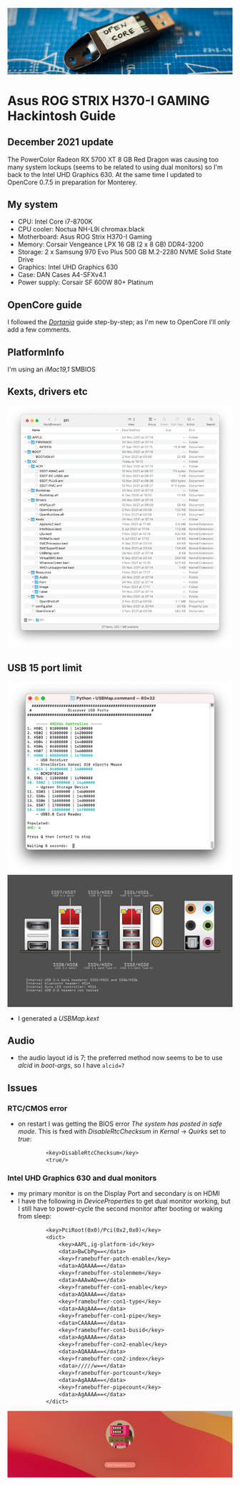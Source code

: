 ![Banner](./images/banner4.jpg "Banner")

# Asus ROG STRIX H370-I GAMING Hackintosh Guide

## December 2021 update
The PowerColor Radeon RX 5700 XT 8 GB Red Dragon was causing too many system lockups (seems to be related to using dual monitors) so I'm back to the Intel UHD Graphics 630. At the same time I updated to OpenCore 0.7.5 in preparation for Monterey.

## My system
* CPU: Intel Core i7-8700K
* CPU cooler: Noctua NH-L9i chromax.black
* Motherboard: Asus ROG Strix H370-I Gaming
* Memory: Corsair Vengeance LPX 16 GB (2 x 8 GB) DDR4-3200
* Storage: 2 x Samsung 970 Evo Plus 500 GB M.2-2280 NVME Solid State Drive
* Graphics: Intel UHD Graphics 630
* Case: DAN Cases A4-SFXv4.1
* Power supply: Corsair SF 600W 80+ Platinum

## OpenCore guide
I followed the [*Dortania*](https://dortania.github.io/OpenCore-Install-Guide/) guide step-by-step; as I'm new to OpenCore I'll only add a few comments.

## PlatformInfo
I'm using an *iMac19,1* SMBIOS

## Kexts, drivers etc
![Finder](./images/finder.png "Finer")

## USB 15 port limit
![USBMap](./images/usb_map.png "USBMap")
![Asus H370-I GAMING USB ports](./images/asus-h370-i-gaming-usb-ports-2.png "Asus H370-I GAMING USB ports")
- I generated a *USBMap.kext*

## Audio
- the audio layout id is 7; the preferred method now seems to be to use *alcid* in *boot-args*, so I have `alcid=7`

## Issues
### RTC/CMOS error
- on restart I was getting the BIOS error *The system has posted in safe mode*. This is fxed with *DisableRtcChecksum* in *Kernal* -> *Quirks* set to *true*:
```
			<key>DisableRtcChecksum</key>
			<true/>
```
### Intel UHD Graphics 630 and dual monitors
- my primary monitor is on the Display Port and secondary is on HDMI
- I have the following in *DeviceProperties* to get dual monitor working, but I still have to power-cycle the second monitor after booting or waking from sleep:
```
			<key>PciRoot(0x0)/Pci(0x2,0x0)</key>
			<dict>
				<key>AAPL,ig-platform-id</key>
				<data>BwCbPg==</data>
				<key>framebuffer-patch-enable</key>
				<data>AQAAAA==</data>
				<key>framebuffer-stolenmem</key>
				<data>AAAwAQ==</data>
				<key>framebuffer-con1-enable</key>
				<data>AQAAAA==</data>
				<key>framebuffer-con1-type</key>
				<data>AAgAAA==</data>
				<key>framebuffer-con1-pipe</key>
				<data>CAAAAA==</data>
				<key>framebuffer-con1-busid</key>
				<data>AgAAAA==</data>
				<key>framebuffer-con2-enable</key>
				<data>AQAAAA==</data>
				<key>framebuffer-con2-index</key>
				<data>/////w==</data>
				<key>framebuffer-portcount</key>
				<data>AgAAAA==</data>
				<key>framebuffer-pipecount</key>
				<data>AgAAAA==</data>
			</dict>
```

![Big Sur](./images/big_sur_banner.jpg "Big Sur")

